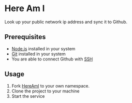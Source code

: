 # Here Am I

Look up your public network ip address and sync it to Github.

## Prerequisites

* [Node.js](https://nodejs.org/en/download/) installed in your system
* [Git](https://git-scm.com/downloads) installed in your system
* You are able to connect Github with [SSH](https://help.github.com/articles/connecting-to-github-with-ssh/)

## Usage

1.  Fork [HereAmI](https://github.com/wtango/HereAmI/fork) to your own namespace.
2.  Clone the project to your machine
3.  Start the service